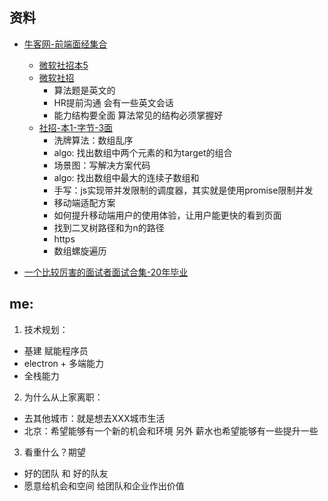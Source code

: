## 资料
- [牛客网-前端面经集合](https://www.nowcoder.com/discuss/experience?tagId=644)
  - [微软社招本5](https://www.nowcoder.com/discuss/545895?source_id=discuss_experience_nctrack&channel=-1&page=2)
  - [微软社招](https://www.nowcoder.com/discuss/478607?source_id=discuss_experience_nctrack&channel=-1)
    - 算法题是英文的 
    - HR提前沟通 会有一些英文会话
    - 能力结构要全面 算法常见的结构必须掌握好
  - [社招-本1-字节-3面](https://www.nowcoder.com/discuss/506898?source_id=discuss_experience_nctrack&channel=-1)
    - 洗牌算法：数组乱序
    - algo: 找出数组中两个元素的和为target的组合
    - 场景图：写解决方案代码
    - algo: 找出数组中最大的连续子数组和
    - 手写：js实现带并发限制的调度器，其实就是使用promise限制并发
    - 移动端适配方案
    - 如何提升移动端用户的使用体验，让用户能更快的看到页面
    - 找到二叉树路径和为n的路径
    - https
    - 数组螺旋遍历

- [一个比较厉害的面试者面试合集-20年毕业](https://www.nowcoder.com/discuss/941732)
## me:
1. 技术规划：
  - 基建 赋能程序员 
  - electron + 多端能力
  - 全栈能力

2. 为什么从上家离职：
  - 去其他城市：就是想去XXX城市生活
  - 北京：希望能够有一个新的机会和环境 另外 薪水也希望能够有一些提升一些

3. 看重什么？期望
  - 好的团队 和 好的队友
  - 愿意给机会和空间 给团队和企业作出价值


